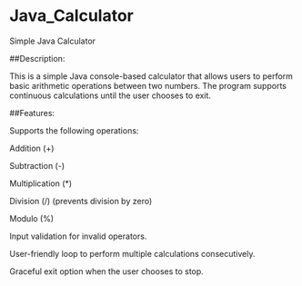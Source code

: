 # Java_Calculator

Simple Java Calculator

##Description:

This is a simple Java console-based calculator that allows users to perform basic arithmetic operations between two numbers.
The program supports continuous calculations until the user chooses to exit.

##Features:

Supports the following operations:

Addition (+)

Subtraction (-)

Multiplication (*)

Division (/) (prevents division by zero)

Modulo (%)

Input validation for invalid operators.

User-friendly loop to perform multiple calculations consecutively.

Graceful exit option when the user chooses to stop.
